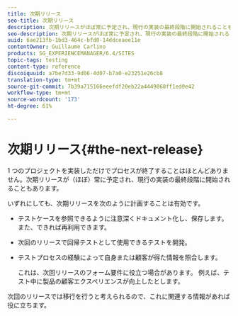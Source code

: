 ```yaml
---
title: 次期リリース
seo-title: 次期リリース
description: 次期リリースがほぼ常に予定され、現行の実装の最終段階に開始されることもあります
seo-description: 次期リリースがほぼ常に予定され、現行の実装の最終段階に開始されることもあります
uuid: 6ae213fb-1bd3-464c-bfd0-14ddceaee11e
contentOwner: Guillaume Carlino
products: SG_EXPERIENCEMANAGER/6.4/SITES
topic-tags: testing
content-type: reference
discoiquuid: a7be7d33-9d06-4d07-b7a0-e23251e26cb8
translation-type: tm+mt
source-git-commit: 7b39a715166eeefdf20eb22a4449068ff1ed0e42
workflow-type: tm+mt
source-wordcount: '173'
ht-degree: 61%

---
```



# 次期リリース{#the-next-release}

1 つのプロジェクトを実装しただけでプロセスが終了することはほとんどありません。次期リリースが（ほぼ）常に予定され、現行の実装の最終段階に開始されることもあります。

いずれにしても、次期リリースを次のように計画することは有効です。

* テストケースを参照できるように注意深くドキュメント化し、保存します。また、できれば再利用できます。
* 次回のリリースで回帰テストとして使用できるテストを開発。
* テストプロセスの経験によって自身または顧客が得た情報を照合します。

   これは、次回リリースのフォーム要件に役立つ場合があります。 例えば、テスト中に製品の顧客エクスペリエンスが向上したとします。

次回のリリースでは移行を行うと考えられるので、これに関連する情報があれば役に立ちます。
